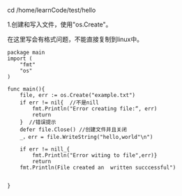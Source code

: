 cd /home/learnCode/test/hello

1.创建和写入文件，使用"os.Create"。

在这里写会有格式问题，不能直接复制到linux中。

```
package main
import (
	"fmt"
	"os"
)

func main(){
	file, err := os.Create("example.txt")
	if err != nil{  //不是nill
		fmt.Println("Error creating file:“, err)
		return
	}  //错误提示
	defer file.Close() //创建文件并且关闭
	_，err = file.WriteString("hello,world"\n")
	
	if err != nill_{
		fmt.Println("Error witing to file",err)}
		return
	fmt.Println(File created an  written succcessful")

	
}
```
